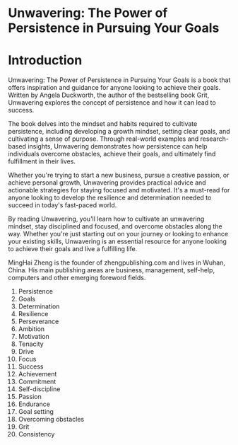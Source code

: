 # Unwavering: The Power of Persistence in Pursuing Your Goals

# Introduction

Unwavering: The Power of Persistence in Pursuing Your Goals is a book that offers inspiration and guidance for anyone looking to achieve their goals. Written by Angela Duckworth, the author of the bestselling book Grit, Unwavering explores the concept of persistence and how it can lead to success.

The book delves into the mindset and habits required to cultivate persistence, including developing a growth mindset, setting clear goals, and cultivating a sense of purpose. Through real-world examples and research-based insights, Unwavering demonstrates how persistence can help individuals overcome obstacles, achieve their goals, and ultimately find fulfillment in their lives.

Whether you're trying to start a new business, pursue a creative passion, or achieve personal growth, Unwavering provides practical advice and actionable strategies for staying focused and motivated. It's a must-read for anyone looking to develop the resilience and determination needed to succeed in today's fast-paced world.

By reading Unwavering, you'll learn how to cultivate an unwavering mindset, stay disciplined and focused, and overcome obstacles along the way. Whether you're just starting out on your journey or looking to enhance your existing skills, Unwavering is an essential resource for anyone looking to achieve their goals and live a fulfilling life.

MingHai Zheng is the founder of zhengpublishing.com and lives in Wuhan, China. His main publishing areas are business, management, self-help, computers and other emerging foreword fields.


1. Persistence
2. Goals
3. Determination
4. Resilience
5. Perseverance
6. Ambition
7. Motivation
8. Tenacity
9. Drive
10. Focus
11. Success
12. Achievement
13. Commitment
14. Self-discipline
15. Passion
16. Endurance
17. Goal setting
18. Overcoming obstacles
19. Grit
20. Consistency
